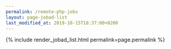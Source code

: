 ```yaml
---
permalink: /remote-php-jobs
layout: page-jobad-list
last_modified_at: 2019-10-15T18:37:00+0200
---
```

{% include render_jobad_list.html permalink=page.permalink %}
